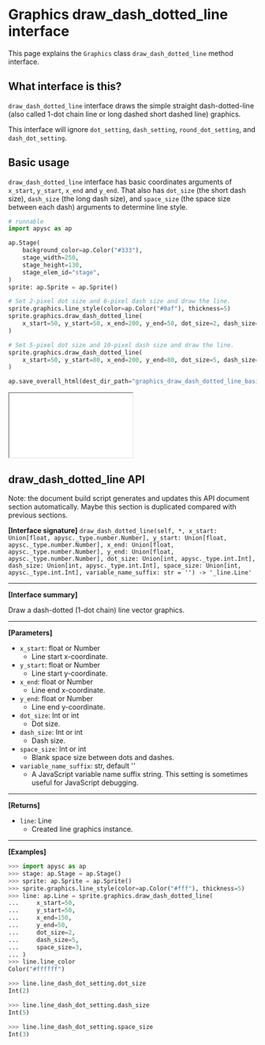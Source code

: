 # Graphics draw_dash_dotted_line interface

This page explains the `Graphics` class `draw_dash_dotted_line` method interface.

## What interface is this?

`draw_dash_dotted_line` interface draws the simple straight dash-dotted-line (also called 1-dot chain line or long dashed short dashed line) graphics.

This interface will ignore `dot_setting`, `dash_setting`, `round_dot_setting`, and `dash_dot_setting`.

## Basic usage

`draw_dash_dotted_line` interface has basic coordinates arguments of `x_start`, `y_start`, `x_end` and `y_end`. That also has `dot_size` (the short dash size), `dash_size` (the long dash size), and `space_size` (the space size between each dash) arguments to determine line style.

```py
# runnable
import apysc as ap

ap.Stage(
    background_color=ap.Color("#333"),
    stage_width=250,
    stage_height=130,
    stage_elem_id="stage",
)
sprite: ap.Sprite = ap.Sprite()

# Set 2-pixel dot size and 6-pixel dash size and draw the line.
sprite.graphics.line_style(color=ap.Color("#0af"), thickness=5)
sprite.graphics.draw_dash_dotted_line(
    x_start=50, y_start=50, x_end=200, y_end=50, dot_size=2, dash_size=6, space_size=5
)

# Set 5-pixel dot size and 10-pixel dash size and draw the line.
sprite.graphics.draw_dash_dotted_line(
    x_start=50, y_start=80, x_end=200, y_end=80, dot_size=5, dash_size=10, space_size=5
)

ap.save_overall_html(dest_dir_path="graphics_draw_dash_dotted_line_basic_usage/")
```

<iframe src="static/graphics_draw_dash_dotted_line_basic_usage/index.html" width="250" height="130"></iframe>


## draw_dash_dotted_line API

<!-- Docstring: apysc._display.graphics.Graphics.draw_dash_dotted_line -->

<span class="inconspicuous-txt">Note: the document build script generates and updates this API document section automatically. Maybe this section is duplicated compared with previous sections.</span>

**[Interface signature]** `draw_dash_dotted_line(self, *, x_start: Union[float, apysc._type.number.Number], y_start: Union[float, apysc._type.number.Number], x_end: Union[float, apysc._type.number.Number], y_end: Union[float, apysc._type.number.Number], dot_size: Union[int, apysc._type.int.Int], dash_size: Union[int, apysc._type.int.Int], space_size: Union[int, apysc._type.int.Int], variable_name_suffix: str = '') -> '_line.Line'`<hr>

**[Interface summary]**

Draw a dash-dotted (1-dot chain) line vector graphics.<hr>

**[Parameters]**

- `x_start`: float or Number
  - Line start x-coordinate.
- `y_start`: float or Number
  - Line start y-coordinate.
- `x_end`: float or Number
  - Line end x-coordinate.
- `y_end`: float or Number
  - Line end y-coordinate.
- `dot_size`: Int or int
  - Dot size.
- `dash_size`: Int or int
  - Dash size.
- `space_size`: Int or int
  - Blank space size between dots and dashes.
- `variable_name_suffix`: str, default ''
  - A JavaScript variable name suffix string. This setting is sometimes useful for JavaScript debugging.

<hr>

**[Returns]**

- `line`: Line
  - Created line graphics instance.

<hr>

**[Examples]**

```py
>>> import apysc as ap
>>> stage: ap.Stage = ap.Stage()
>>> sprite: ap.Sprite = ap.Sprite()
>>> sprite.graphics.line_style(color=ap.Color("#fff"), thickness=5)
>>> line: ap.Line = sprite.graphics.draw_dash_dotted_line(
...     x_start=50,
...     y_start=50,
...     x_end=150,
...     y_end=50,
...     dot_size=2,
...     dash_size=5,
...     space_size=3,
... )
>>> line.line_color
Color("#ffffff")

>>> line.line_dash_dot_setting.dot_size
Int(2)

>>> line.line_dash_dot_setting.dash_size
Int(5)

>>> line.line_dash_dot_setting.space_size
Int(3)
```